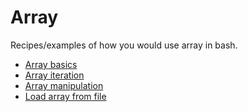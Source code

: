 # Array

Recipes/examples of how you would use array in bash.

* [Array basics](basics.sh)
* [Array iteration](iterate.sh)
* [Array manipulation](edit.sh)
* [Load array from file](load-file.sh)
